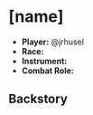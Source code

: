 # [name]

 * **Player:** @jrhusel
 * **Race:**
 * **Instrument:**
 * **Combat Role:**

## Backstory
